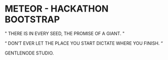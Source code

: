 METEOR - HACKATHON BOOTSTRAP
=========================================


" THERE IS IN EVERY SEED, THE PROMISE OF A GIANT. "

“ DON’T EVER LET THE PLACE YOU START DICTATE WHERE YOU FINISH. “


GENTLENODE STUDIO.
